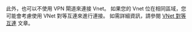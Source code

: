 此外，也可以不使用 VPN 閘道來連接 Vnet。 如果您的 Vnet 位在相同區域，您可能會考慮使用 VNet 對等互連來進行連接。 如需詳細資訊，請參閱 [VNet 對等互連](../articles/virtual-network/virtual-network-peering-overview.md) 文章。

<!--HONumber=Oct16_HO2-->


